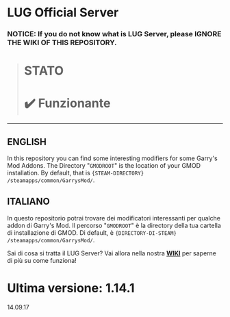 # LUG Official Server
### NOTICE: If you do not know what is LUG Server, please IGNORE THE WIKI OF THIS REPOSITORY.

> # STATO
> # :heavy_check_mark: Funzionante  

***

## ENGLISH
In this repository you can find some interesting modifiers for some Garry's Mod Addons.
The Directory "`GMODROOT`" is the location of your GMOD installation. By default, that is `{STEAM-DIRECTORY} /steamapps/common/GarrysMod/`.


## ITALIANO
In questo repositorio potrai trovare dei modificatori interessanti per qualche addon di Garry's Mod.
Il percorso "`GMODROOT`" è la directory della tua cartella di installazione di GMOD. Di default, è `{DIRECTORY-DI-STEAM} /steamapps/common/GarrysMod/`. 

Sai di cosa si tratta il LUG Server? Vai allora nella nostra [**WIKI**](https://github.com/LuigiGrande1/LUG-Official-Server-Pages/wiki) per saperne di più su come funziona! 

# Ultima versione: 1.14.1
14.09.17

